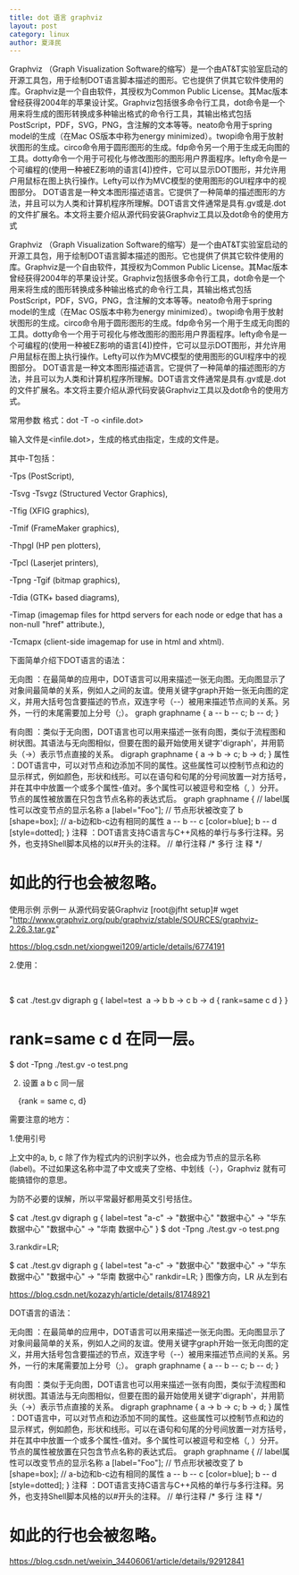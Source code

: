 ```yaml
---
title: dot 语言 graphviz
layout: post
category: linux
author: 夏泽民
---
```

Graphviz （Graph Visualization Software的缩写）是一个由AT&T实验室启动的开源工具包，用于绘制DOT语言脚本描述的图形。它也提供了供其它软件使用的库。Graphviz是一个自由软件，其授权为Common Public License。其Mac版本曾经获得2004年的苹果设计奖。Graphviz包括很多命令行工具，dot命令是一个用来将生成的图形转换成多种输出格式的命令行工具，其输出格式包括PostScript，PDF，SVG，PNG，含注解的文本等等。neato命令用于spring model的生成（在Mac OS版本中称为energy minimized）。twopi命令用于放射状图形的生成。circo命令用于圆形图形的生成。fdp命令另一个用于生成无向图的工具。dotty命令一个用于可视化与修改图形的图形用户界面程序。lefty命令是一个可编程的(使用一种被EZ影响的语言[4])控件，它可以显示DOT图形，并允许用户用鼠标在图上执行操作。Lefty可以作为MVC模型的使用图形的GUI程序中的视图部分。 DOT语言是一种文本图形描述语言。它提供了一种简单的描述图形的方法，并且可以为人类和计算机程序所理解。DOT语言文件通常是具有.gv或是.dot的文件扩展名。本文将主要介绍从源代码安装Graphviz工具以及dot命令的使用方式
<!-- more -->
Graphviz （Graph Visualization Software的缩写）是一个由AT&T实验室启动的开源工具包，用于绘制DOT语言脚本描述的图形。它也提供了供其它软件使用的库。Graphviz是一个自由软件，其授权为Common Public License。其Mac版本曾经获得2004年的苹果设计奖。Graphviz包括很多命令行工具，dot命令是一个用来将生成的图形转换成多种输出格式的命令行工具，其输出格式包括PostScript，PDF，SVG，PNG，含注解的文本等等。neato命令用于spring model的生成（在Mac OS版本中称为energy minimized）。twopi命令用于放射状图形的生成。circo命令用于圆形图形的生成。fdp命令另一个用于生成无向图的工具。dotty命令一个用于可视化与修改图形的图形用户界面程序。lefty命令是一个可编程的(使用一种被EZ影响的语言[4])控件，它可以显示DOT图形，并允许用户用鼠标在图上执行操作。Lefty可以作为MVC模型的使用图形的GUI程序中的视图部分。 DOT语言是一种文本图形描述语言。它提供了一种简单的描述图形的方法，并且可以为人类和计算机程序所理解。DOT语言文件通常是具有.gv或是.dot的文件扩展名。本文将主要介绍从源代码安装Graphviz工具以及dot命令的使用方式。

常用参数
格式：dot -T<type> -o<outfile> <infile.dot>

输入文件是<infile.dot>，生成的格式由<type>指定，生成的文件是<outfile>。

 

其中-T<type>包括：

-Tps (PostScript),

-Tsvg -Tsvgz (Structured Vector Graphics), 

-Tfig (XFIG  graphics), 

-Tmif  (FrameMaker graphics),

-Thpgl (HP pen plotters),

-Tpcl (Laserjet printers),

-Tpng -Tgif (bitmap graphics),

-Tdia (GTK+ based diagrams),

-Timap (imagemap files for httpd servers for each node or edge  that  has a non-null "href" attribute.),

-Tcmapx (client-side imagemap for use in html and xhtml).

 

 

下面简单介绍下DOT语言的语法：

无向图 ：在最简单的应用中，DOT语言可以用来描述一张无向图。无向图显示了对象间最简单的关系，例如人之间的友谊。使用关键字graph开始一张无向图的定义，并用大括号包含要描述的节点，双连字号（--）被用来描述节点间的关系。另外，一行的末尾需要加上分号（;）。
 graph graphname {
     a -- b -- c;
     b -- d;
 }

有向图 ：类似于无向图，DOT语言也可以用来描述一张有向图，类似于流程图和树状图。其语法与无向图相似，但要在图的最开始使用关键字'digraph'，并用箭头（->）表示节点直接的关系。
 digraph graphname {
     a -> b -> c;
     b -> d;
 }
属性 ：DOT语言中，可以对节点和边添加不同的属性。这些属性可以控制节点和边的显示样式，例如颜色，形状和线形。可以在语句和句尾的分号间放置一对方括号，并在其中中放置一个或多个属性-值对。多个属性可以被逗号和空格（, ）分开。节点的属性被放置在只包含节点名称的表达式后。
 graph graphname {
     // label属性可以改变节点的显示名称
     a [label="Foo"];
     // 节点形状被改变了
     b [shape=box];
     // a-b边和b-c边有相同的属性
     a -- b -- c [color=blue];
     b -- d [style=dotted];
 }
注释 ：DOT语言支持C语言与C++风格的单行与多行注释。另外，也支持Shell脚本风格的以#开头的注释。
 // 单行注释
 /* 多行
    注
    释 */
 # 如此的行也会被忽略。

 

使用示例
示例一 从源代码安装Graphviz
[root@jfht setup]# wget "http://www.graphviz.org/pub/graphviz/stable/SOURCES/graphviz-2.26.3.tar.gz" 

https://blog.csdn.net/xiongwei1209/article/details/6774191

2.使用：

  

$ cat ./test.gv 
digraph g {
 label=test
 a -> b
 b -> c
 b -> d
 { rank=same c d }
}
# rank=same c d 在同一层。
$ dot -Tpng ./test.gv -o test.png

2. 设置 a b c 同一层

    {rank = same c, d}

需要注意的地方：

1.使用引号

上文中的a, b, c 除了作为程式内的识别字以外，也会成为节点的显示名称(label)。不过如果这名称中混了中文或夹了空格、中划线（-），Graphviz 就有可能搞错你的意思。

为防不必要的误解，所以平常最好都用英文引号括住。

$ cat ./test.gv 
digraph g {
  label=test
  "a-c" -> "数据中心"
  "数据中心" -> "华东 数据中心"
  "数据中心" -> "华南 数据中心"
}
$ dot -Tpng ./test.gv -o test.png


3.rankdir=LR;

$ cat ./test.gv 
digraph g {
  label=test
  "a-c" -> "数据中心"
  "数据中心" -> "华东 数据中心"
  "数据中心" -> "华南 数据中心"
  rankdir=LR;
}
图像方向，LR 从左到右

https://blog.csdn.net/kozazyh/article/details/81748921

DOT语言的语法：

无向图 ：在最简单的应用中，DOT语言可以用来描述一张无向图。无向图显示了对象间最简单的关系，例如人之间的友谊。使用关键字graph开始一张无向图的定义，并用大括号包含要描述的节点，双连字号（--）被用来描述节点间的关系。另外，一行的末尾需要加上分号（;）。
 graph graphname {
     a -- b -- c;
     b -- d;
 }

有向图 ：类似于无向图，DOT语言也可以用来描述一张有向图，类似于流程图和树状图。其语法与无向图相似，但要在图的最开始使用关键字'digraph'，并用箭头（->）表示节点直接的关系。
 digraph graphname {
     a -> b -> c;
     b -> d;
 }
属性 ：DOT语言中，可以对节点和边添加不同的属性。这些属性可以控制节点和边的显示样式，例如颜色，形状和线形。可以在语句和句尾的分号间放置一对方括号，并在其中中放置一个或多个属性-值对。多个属性可以被逗号和空格（, ）分开。节点的属性被放置在只包含节点名称的表达式后。
 graph graphname {
     // label属性可以改变节点的显示名称
     a [label="Foo"];
     // 节点形状被改变了
     b [shape=box];
     // a-b边和b-c边有相同的属性
     a -- b -- c [color=blue];
     b -- d [style=dotted];
 }
注释 ：DOT语言支持C语言与C++风格的单行与多行注释。另外，也支持Shell脚本风格的以#开头的注释。
 // 单行注释
 /* 多行
    注
    释 */
 # 如此的行也会被忽略。
 
 https://blog.csdn.net/weixin_34406061/article/details/92912841
